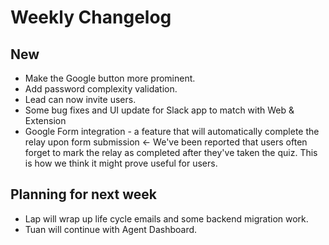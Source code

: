 # Weekly Changelog
## New
- Make the Google button more prominent.
- Add password complexity validation.
- Lead can now invite users.
- Some bug fixes and UI update for Slack app to match with Web & Extension
- Google Form integration - a feature that will automatically complete the relay upon form submission <- We've been reported that users often forget to mark the relay as completed after they've taken the quiz. This is how we think it might prove useful for users.
## Planning for next week
- Lap will wrap up life cycle emails and some backend migration work.
- Tuan will continue with Agent Dashboard.